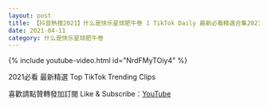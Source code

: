 ```yaml
---
layout: post
title: 【抖音熱搜2021】什么是快乐星球肥牛卷 1 TikTok Daily 最新必看精選合集2021 04 11
date: 2021-04-11
category: 什么是快乐星球肥牛卷
---
```


{% include youtube-video.html id="NrdFMyTOiy4" %}

2021必看 最新精選 Top TikTok Trending Clips

喜歡請點贊轉發加訂閱 Like & Subscribe：[YouTube](https://www.youtube.com/channel/UCAoR7VcanIPd04uEq_GIylA/videos)


